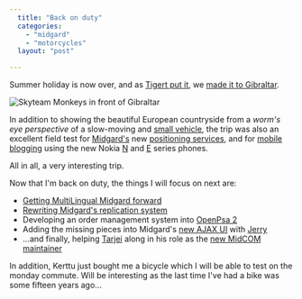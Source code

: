 ```yaml
---
  title: "Back on duty"
  categories: 
    - "midgard"
    - "motorcycles"
  layout: "post"

---
```

Summer holiday is now over, and as [Tigert put it][1], we [made it to Gibraltar][2].

![Skyteam Monkeys in front of Gibraltar](https://s3.eu-central-1.amazonaws.com/bergie-iki-fi/monkeys-and-the-gibraltar-rock.jpg)

In addition to showing the beautiful European countryside from a _worm's eye perspective_ of a slow-moving and [small vehicle][3], the trip was also an excellent field test for [Midgard's][5] new [positioning services][4], and for [mobile blogging][8] using the new Nokia [N][6] and [E][7] series phones.

All in all, a very interesting trip.

Now that I'm back on duty, the things I will focus on next are:

* [Getting MultiLingual Midgard forward][9]
* [Rewriting Midgard's replication system][10]
* Developing an order management system into [OpenPsa 2][11]
* Adding the missing pieces into Midgard's [new AJAX UI][14] with [Jerry][15]
* ...and finally, helping [Tarjei][13] along in his role as the [new MidCOM maintainer][12]

In addition, Kerttu just bought me a bicycle which I will be able to test on the monday commute. Will be interesting as the last time I've had a bike was some fifteen years ago...

[1]: http://www.tigert.com/archives/2006/07/19/they-made-it/
[2]: http://www.deathmonkey.org/view/monkeys--meet-monkeys.html
[3]: http://www.deathmonkey.org/about/honda-monkey.html
[4]: http://bergie.iki.fi/blog/the-midgard-position/
[5]: http://www.midgard-project.org/
[6]: http://www.nokia.com/nseries/index.html?loc=inside,main_n90
[7]: http://europe.nokia.com/phones/e70
[8]: http://www.nokia.co.uk/nokia/0,,71739,00.html
[9]: http://www.midgard-project.org/discussion/developer-forum/midgard-s-multilang-support/
[10]: http://www.midgard-project.org/development/mrfc/0030.html
[11]: http://www.openpsa.org/version2/
[12]: http://www.midgard-project.org/updates/withdraw-from-midcom.html
[13]: http://www.midgard-project.org/community/whoswho/tarjei.html
[14]: http://www.kaktus.cc/weblog/midcom-ajax-user-interface.html
[15]: http://www.midgard-project.org/community/whoswho/w_i.html
